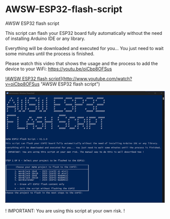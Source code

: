 # AWSW-ESP32-flash-script

AWSW ESP32 flash script


This script can flash your ESP32 board fully automatically without the need of installing Arduino IDE or any library.

Everything will be downloaded and executed for you... You just need to wait some minutes until the process is finished.

Please watch this video that shows the usage and the process to add the device to your WiFi: https://youtu.be/oiCbp8OFSus

[!AWSW ESP32 flash script](http://img.youtube.com/vi/oiCbp8OFSus/0.jpg)](http://www.youtube.com/watch?v=oiCbp8OFSus "AWSW ESP32 flash script")


<img src="./Images/image1.png">


! IMPORTANT: You are using this script at your own risk. !
